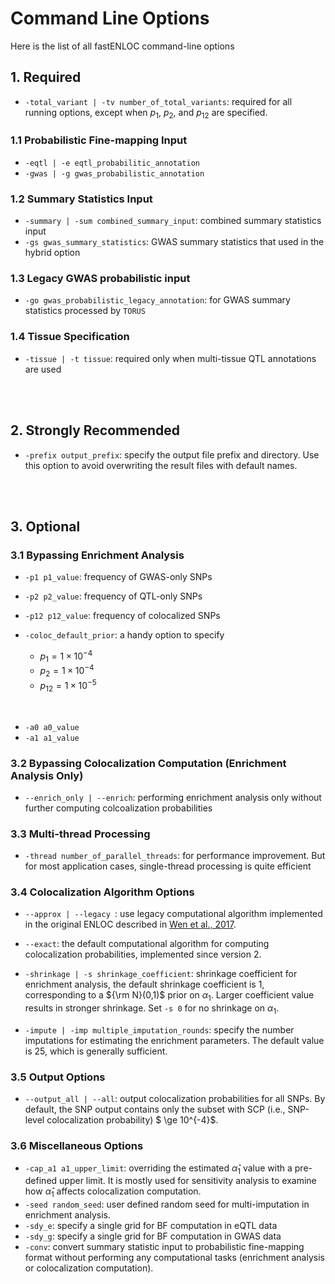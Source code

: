 # Command Line Options

Here is the list of all fastENLOC command-line options


## 1. Required

+ ``-total_variant | -tv number_of_total_variants``: required for all running options, except when $p_1$, $p_2$, and $p_{12}$ are specified. 

### 1.1 Probabilistic Fine-mapping Input
+ ``-eqtl | -e eqtl_probabilitic_annotation``
+ ``-gwas | -g gwas_probabilistic_annotation``

### 1.2 Summary Statistics Input

+ ``-summary | -sum combined_summary_input``: combined summary statistics input
+ ``-gs gwas_summary_statistics``: GWAS summary statistics that used in the hybrid option

### 1.3 Legacy GWAS probabilistic input

+ ``-go gwas_probabilistic_legacy_annotation``: for GWAS summary statistics processed by ``TORUS``

### 1.4 Tissue Specification

+ ``-tissue | -t tissue``: required only when multi-tissue QTL annotations are used

<br>
<br>


## 2. Strongly Recommended

+ ``-prefix output_prefix``: specify the output file prefix and directory. Use this option to avoid overwriting the result files with default names. 

<br>
<br>

## 3. Optional

### 3.1 Bypassing Enrichment Analysis

+ ``-p1 p1_value``: frequency of GWAS-only SNPs
+ ``-p2 p2_value``: frequency of QTL-only SNPs
+ ``-p12 p12_value``: frequency of colocalized SNPs

+ ``-coloc_default_prior``: a handy option to specify 
    - $p_1 = 1\times 10^{-4}$
    - $p_2 = 1\times 10^{-4}$
    - $p_{12} = 1\times 10^{-5}$ 

<br>

+ ``-a0 a0_value``
+ ``-a1 a1_value``


### 3.2 Bypassing Colocalization Computation (Enrichment Analysis Only)

+ ``--enrich_only | --enrich``: performing enrichment analysis only without further computing colcoalization probabilities

### 3.3 Multi-thread Processing

+ ``-thread number_of_parallel_threads``: for performance improvement. But for most application cases, single-thread processing is quite efficient

### 3.4 Colocalization Algorithm Options

+ ``--approx | --legacy ``: use legacy computational algorithm implemented in the original ENLOC described in [Wen et al., 2017](https://journals.plos.org/plosgenetics/article?id=10.1371/journal.pgen.1006646).
+ ``--exact``: the default computational algorithm for computing colocalization probabilities, implemented since version 2.
+ ``-shrinkage | -s shrinkage_coefficient``: shrinkage coefficient for enrichment analysis, the default shrinkage coefficient is 1, corresponding to a ${\rm N}(0,1)$ prior on $\alpha_1$. Larger coefficient value results in stronger shrinkage. Set ``-s 0`` for no shrinkage on $\alpha_1$.

+ ``-impute | -imp multiple_imputation_rounds``: specify the number imputations for estimating the enrichment parameters. The default value is 25, which is generally sufficient. 

### 3.5 Output Options

+ ``--output_all | --all``: output colocalization probabilities for all SNPs. By default, the SNP output contains only the subset with SCP (i.e., SNP-level colocalization probability) $ \ge 10^{-4}$.

### 3.6 Miscellaneous Options

+ ``-cap_a1 a1_upper_limit``: overriding the estimated $\hat \alpha_1$ value with a pre-defined upper limit. It is mostly used for sensitivity analysis to examine how $\hat \alpha_1$ affects colocalization computation.
+ ``-seed random_seed``: user defined random seed for multi-imputation in enrichment analysis.
+ ``-sdy_e``: specify a single grid for BF computation in eQTL data
+ ``-sdy_g``: specify a single grid for BF computation in GWAS data
+ ``-conv``: convert summary statistic input to probabilistic fine-mapping format without performing any computational tasks (enrichment analysis or colocalization computation).





